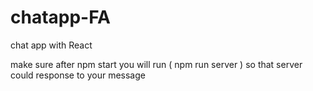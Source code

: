 # chatapp-FA
chat app with React

make sure after npm start you will run ( npm run server ) so that server could response to your message
